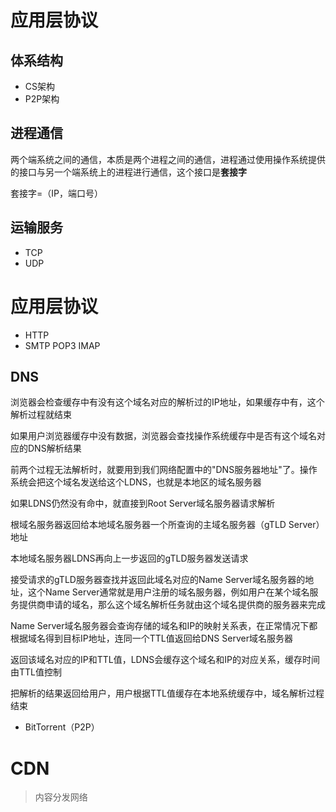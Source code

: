 # 应用层协议

## 体系结构

- CS架构
- P2P架构

## 进程通信

两个端系统之间的通信，本质是两个进程之间的通信，进程通过使用操作系统提供的接口与另一个端系统上的进程进行通信，这个接口是**套接字**

套接字=（IP，端口号）

## 运输服务

- TCP
- UDP

# 应用层协议

- HTTP
- SMTP POP3 IMAP


## DNS

浏览器会检查缓存中有没有这个域名对应的解析过的IP地址，如果缓存中有，这个解析过程就结束

如果用户浏览器缓存中没有数据，浏览器会查找操作系统缓存中是否有这个域名对应的DNS解析结果

前两个过程无法解析时，就要用到我们网络配置中的"DNS服务器地址"了。操作系统会把这个域名发送给这个LDNS，也就是本地区的域名服务器

如果LDNS仍然没有命中，就直接到Root Server域名服务器请求解析

根域名服务器返回给本地域名服务器一个所查询的主域名服务器（gTLD Server）地址

本地域名服务器LDNS再向上一步返回的gTLD服务器发送请求

接受请求的gTLD服务器查找并返回此域名对应的Name Server域名服务器的地址，这个Name Server通常就是用户注册的域名服务器，例如用户在某个域名服务提供商申请的域名，那么这个域名解析任务就由这个域名提供商的服务器来完成

Name Server域名服务器会查询存储的域名和IP的映射关系表，在正常情况下都根据域名得到目标IP地址，连同一个TTL值返回给DNS Server域名服务器

返回该域名对应的IP和TTL值，LDNS会缓存这个域名和IP的对应关系，缓存时间由TTL值控制

把解析的结果返回给用户，用户根据TTL值缓存在本地系统缓存中，域名解析过程结束

- BitTorrent（P2P）

# CDN

> 内容分发网络
